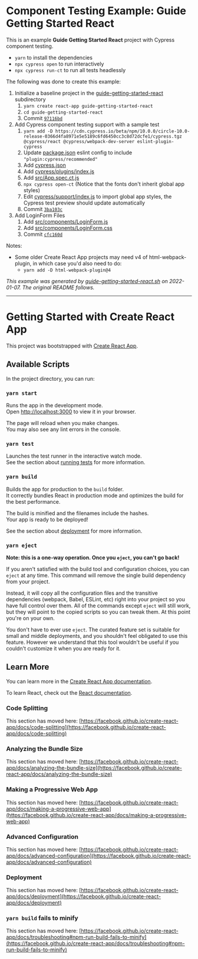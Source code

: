 # Component Testing Example: Guide Getting Started React

This is an example **Guide Getting Started React** project with Cypress component testing.

- `yarn` to install the dependencies
- `npx cypress open` to run interactively
- `npx cypress run-ct` to run all tests headlessly

The following was done to create this example:

1. Initialize a baseline project in the [guide-getting-started-react](.) subdirectory
   1. `yarn create react-app guide-getting-started-react`
   2. `cd guide-getting-started-react`
   3. Commit [`97116bd`](https://github.com/cypress-io/cypress-component-testing-examples/commit/97116bdede951ec5ba7fda8a6f6f0ea3fdb09abe)
2. Add Cypress component testing support with a sample test
   1. `yarn add -D https://cdn.cypress.io/beta/npm/10.0.0/circle-10.0-release-0366d4fa8971e5e5189c6fd6450cc3c8d72dcfe1/cypress.tgz @cypress/react @cypress/webpack-dev-server eslint-plugin-cypress`
   2. Update [package.json](package.json) eslint config to include `"plugin:cypress/recommended"`
   3. Add [cypress.json](cypress.json)
   4. Add [cypress/plugins/index.js](cypress/plugins/index.js)
   5. Add [src/App.spec.ct.js](src/App.spec.ct.js)
   6. `npx cypress open-ct` (Notice that the fonts don't inherit global app styles)
   7. Edit [cypress/support/index.js](cypress/support/index.js) to import global app styles, the Cypress test preview should update automatically
   8. Commit [`3ba103c`](https://github.com/cypress-io/cypress-component-testing-examples/commit/3ba103c00c7f6e2fd59b1dafa13dc1c28c7c77a4)
3. Add LoginForm Files
   1. Add [src/components/LoginForm.js](src/components/LoginForm.js)
   2. Add [src/components/LoginForm.css](src/components/LoginForm.css)
   3. Commit [`cfc160d`](https://github.com/cypress-io/cypress-component-testing-examples/commit/cfc160d53f4dc8856719d2c6cf9733a5feb0e90e)

Notes:

- Some older Create React App projects may need v4 of html-webpack-plugin, in which case you'd also need to do:
  - `yarn add -D html-webpack-plugin@4`

_This example was generated by [guide-getting-started-react.sh](https://github.com/cypress-io/cypress-component-testing-examples/blob/main/scripts/guide-getting-started-react.sh) on 2022-01-07. The original README follows._

---

# Getting Started with Create React App

This project was bootstrapped with [Create React App](https://github.com/facebook/create-react-app).

## Available Scripts

In the project directory, you can run:

### `yarn start`

Runs the app in the development mode.\
Open [http://localhost:3000](http://localhost:3000) to view it in your browser.

The page will reload when you make changes.\
You may also see any lint errors in the console.

### `yarn test`

Launches the test runner in the interactive watch mode.\
See the section about [running tests](https://facebook.github.io/create-react-app/docs/running-tests) for more information.

### `yarn build`

Builds the app for production to the `build` folder.\
It correctly bundles React in production mode and optimizes the build for the best performance.

The build is minified and the filenames include the hashes.\
Your app is ready to be deployed!

See the section about [deployment](https://facebook.github.io/create-react-app/docs/deployment) for more information.

### `yarn eject`

**Note: this is a one-way operation. Once you `eject`, you can't go back!**

If you aren't satisfied with the build tool and configuration choices, you can `eject` at any time. This command will remove the single build dependency from your project.

Instead, it will copy all the configuration files and the transitive dependencies (webpack, Babel, ESLint, etc) right into your project so you have full control over them. All of the commands except `eject` will still work, but they will point to the copied scripts so you can tweak them. At this point you're on your own.

You don't have to ever use `eject`. The curated feature set is suitable for small and middle deployments, and you shouldn't feel obligated to use this feature. However we understand that this tool wouldn't be useful if you couldn't customize it when you are ready for it.

## Learn More

You can learn more in the [Create React App documentation](https://facebook.github.io/create-react-app/docs/getting-started).

To learn React, check out the [React documentation](https://reactjs.org/).

### Code Splitting

This section has moved here: [https://facebook.github.io/create-react-app/docs/code-splitting](https://facebook.github.io/create-react-app/docs/code-splitting)

### Analyzing the Bundle Size

This section has moved here: [https://facebook.github.io/create-react-app/docs/analyzing-the-bundle-size](https://facebook.github.io/create-react-app/docs/analyzing-the-bundle-size)

### Making a Progressive Web App

This section has moved here: [https://facebook.github.io/create-react-app/docs/making-a-progressive-web-app](https://facebook.github.io/create-react-app/docs/making-a-progressive-web-app)

### Advanced Configuration

This section has moved here: [https://facebook.github.io/create-react-app/docs/advanced-configuration](https://facebook.github.io/create-react-app/docs/advanced-configuration)

### Deployment

This section has moved here: [https://facebook.github.io/create-react-app/docs/deployment](https://facebook.github.io/create-react-app/docs/deployment)

### `yarn build` fails to minify

This section has moved here: [https://facebook.github.io/create-react-app/docs/troubleshooting#npm-run-build-fails-to-minify](https://facebook.github.io/create-react-app/docs/troubleshooting#npm-run-build-fails-to-minify)
